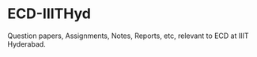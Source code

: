 # ECD-IIITHyd
Question papers, Assignments, Notes, Reports, etc, relevant to ECD at IIIT Hyderabad.
